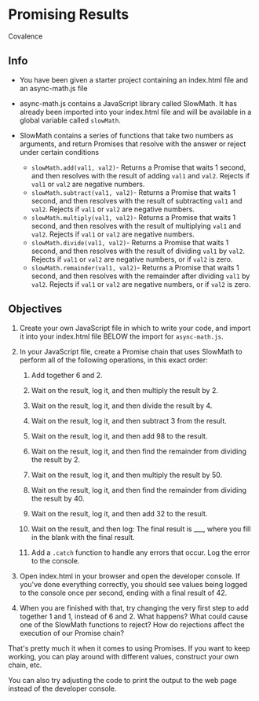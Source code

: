 # Promising Results
Covalence

## Info
* You have been given a starter project containing an index.html file and an async-math.js file

* async-math.js contains a JavaScript library called SlowMath. It has already been imported into your index.html file and will be available in a global variable called `slowMath`.

* SlowMath contains a series of functions that take two numbers as arguments, and return Promises that resolve with the answer or reject under certain conditions
    * `slowMath.add(val1, val2)`- Returns a Promise that waits 1 second, and then resolves with the result of adding `val1` and `val2`. Rejects if `val1` or `val2` are negative numbers.
    * `slowMath.subtract(val1, val2)`- Returns a Promise that waits 1 second, and then resolves with the result of subtracting `val1` and `val2`. Rejects if `val1` or `val2` are negative numbers.
    * `slowMath.multiply(val1, val2)`- Returns a Promise that waits 1 second, and then resolves with the result of multiplying `val1` and `val2`. Rejects if `val1` or `val2` are negative numbers.
    * `slowMath.divide(val1, val2)`- Returns a Promise that waits 1 second, and then resolves with the result of dividing `val1` by `val2`. Rejects if `val1` or `val2` are negative numbers, or if `val2` is zero.
    * `slowMath.remainder(val1, val2)`- Returns a Promise that waits 1 second, and then resolves with the remainder after dividing `val1` by `val2`. Rejects if `val1` or `val2` are negative numbers, or if `val2` is zero.

## Objectives
1. Create your own JavaScript file in which to write your code, and import it into your index.html file BELOW the import for `async-math.js`.

2. In your JavaScript file, create a Promise chain that uses SlowMath to perform all of the following operations, in this exact order:
    1. Add together 6 and 2.

    2. Wait on the result, log it, and then multiply the result by 2.

    3. Wait on the result, log it, and then divide the result by 4.

    4. Wait on the result, log it, and then subtract 3 from the result.

    5. Wait on the result, log it, and then add 98 to the result.

    6. Wait on the result, log it, and then find the remainder from dividing the result by 2.

    7. Wait on the result, log it, and then multiply the result by 50.

    8. Wait on the result, log it, and then find the remainder from dividing the result by 40.

    9. Wait on the result, log it, and then add 32 to the result.

    10. Wait on the result, and then log: The final result is ___, where you fill in the blank with the final result.

    11. Add a `.catch` function to handle any errors that occur. Log the error to the console.
    
3. Open index.html in your browser and open the developer console. If you've done everything correctly, you should see values being logged to the console once per second, ending with a final result of 42.
4. When you are finished with that, try changing the very first step to add together 1 and 1, instead of 6 and 2. What happens? What could cause one of the SlowMath functions to reject? How do rejections affect the execution of our Promise chain?

That's pretty much it when it comes to using Promises. If you want to keep working, you can play around with different values, construct your own chain, etc.

You can also try adjusting the code to print the output to the web page instead of the developer console.